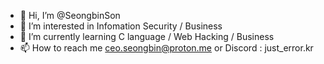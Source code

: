 - 👋 Hi, I’m @SeongbinSon
- 👀 I’m interested in Infomation Security / Business
- 🌱 I’m currently learning C language / Web Hacking / Business
- 📫 How to reach me ceo.seongbin@proton.me or Discord : just_error.kr

<!---
SeongbinSon/SeongbinSon is a ✨ special ✨ repository because its `README.md` (this file) appears on your GitHub profile.
You can click the Preview link to take a look at your changes.
--->
